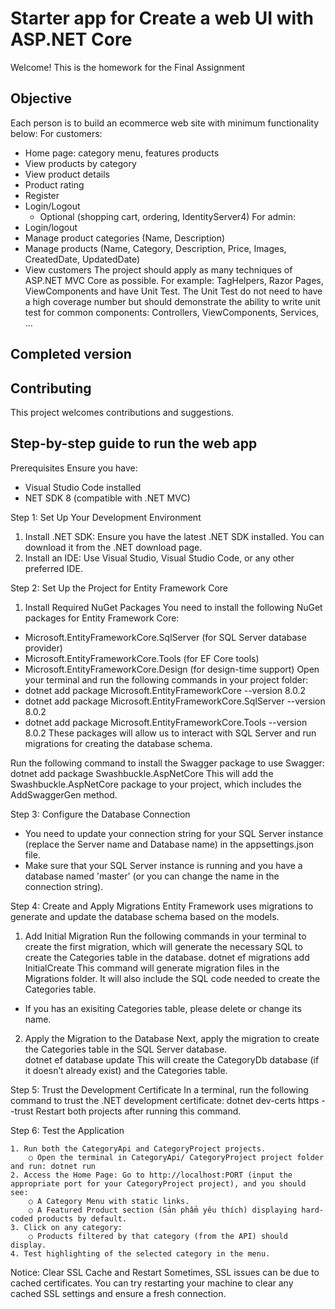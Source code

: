 # Starter app for Create a web UI with ASP.NET Core

Welcome! This is the homework for the Final Assignment

## Objective
Each person is to build an ecommerce web site with minimum functionality below:
For customers:
-	Home page: category menu, features products
-	View products by category
-	View product details
-	Product rating
-	Register
-	Login/Logout 
	   + Optional (shopping cart, ordering, IdentityServer4)
For admin:
-	Login/logout
-	Manage product categories (Name, Description)
-	Manage products (Name, Category, Description, Price, Images, CreatedDate, UpdatedDate)
-	View customers
The project should apply as many techniques of ASP.NET MVC Core as possible. For example: TagHelpers, Razor Pages, ViewComponents and have Unit Test. The Unit Test do not need to have a high coverage number but should demonstrate the ability to write unit test for common components: Controllers, ViewComponents, Services, …

## Completed version


## Contributing

This project welcomes contributions and suggestions.  

## Step-by-step guide to run the web app

Prerequisites
Ensure you have:
- Visual Studio Code installed
- NET SDK 8 (compatible with .NET MVC)

Step 1: Set Up Your Development Environment
1. Install .NET SDK: Ensure you have the latest .NET SDK installed. You can download it from the .NET download page.
2. Install an IDE: Use Visual Studio, Visual Studio Code, or any other preferred IDE.

Step 2: Set Up the Project for Entity Framework Core
1. Install Required NuGet Packages
You need to install the following NuGet packages for Entity Framework Core:
-	Microsoft.EntityFrameworkCore.SqlServer (for SQL Server database provider)
-	Microsoft.EntityFrameworkCore.Tools (for EF Core tools)
-	Microsoft.EntityFrameworkCore.Design (for design-time support)
Open your terminal and run the following commands in your project folder:
-	dotnet add package Microsoft.EntityFrameworkCore --version 8.0.2
-	dotnet add package Microsoft.EntityFrameworkCore.SqlServer --version 8.0.2
-	dotnet add package Microsoft.EntityFrameworkCore.Tools --version 8.0.2
These packages will allow us to interact with SQL Server and run migrations for creating the database schema.

Run the following command to install the Swagger package to use Swagger:
	dotnet add package Swashbuckle.AspNetCore
	This will add the Swashbuckle.AspNetCore package to your project, which includes the AddSwaggerGen method.

Step 3: Configure the Database Connection
- You need to update your connection string for your SQL Server instance (replace the Server name and Database name) in the appsettings.json file.
- Make sure that your SQL Server instance is running and you have a database named 'master' (or you can change the name in the connection string).

Step 4: Create and Apply Migrations
Entity Framework uses migrations to generate and update the database schema based on the models.
1. Add Initial Migration
Run the following commands in your terminal to create the first migration, which will generate the necessary SQL to create the Categories table in the database.
	dotnet ef migrations add InitialCreate
This command will generate migration files in the Migrations folder. It will also include the SQL code needed to create the Categories table.
- If you has an exisiting Categories table, please delete or change its name.
2. Apply the Migration to the Database
Next, apply the migration to create the Categories table in the SQL Server database.	
	dotnet ef database update
This will create the CategoryDb database (if it doesn’t already exist) and the Categories table.

Step 5: Trust the Development Certificate
In a terminal, run the following command to trust the .NET development certificate:
	dotnet dev-certs https --trust
Restart both projects after running this command.
	
Step 6: Test the Application
	
	1. Run both the CategoryApi and CategoryProject projects.
		○ Open the terminal in CategoryApi/ CategoryProject project folder and run:	dotnet run
	2. Access the Home Page: Go to http://localhost:PORT (input the appropriate port for your CategoryProject project), and you should see:
		○ A Category Menu with static links.
		○ A Featured Product section (Sản phẩm yêu thích) displaying hard-coded products by default.
	3. Click on any category:
		○ Products filtered by that category (from the API) should display.
	4. Test highlighting of the selected category in the menu.
		
Notice:
Clear SSL Cache and Restart
Sometimes, SSL issues can be due to cached certificates. You can try restarting your machine to clear any cached SSL settings and ensure a fresh connection.